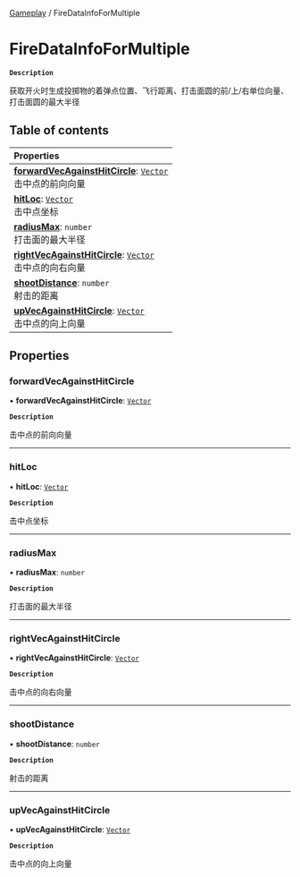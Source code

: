 [Gameplay](../modules/Gameplay.Gameplay.md) / FireDataInfoForMultiple

# FireDataInfoForMultiple <Badge type="tip" text="Class" />

**`Description`**

获取开火时生成投掷物的着弹点位置、飞行距离、打击面圆的前/上/右单位向量、打击面圆的最大半径

## Table of contents

| Properties                                                                                                                                                       |
| :--------------------------------------------------------------------------------------------------------------------------------------------------------------- |
| **[forwardVecAgainstHitCircle](Gameplay.Gameplay.FireDataInfoForMultiple.md#forwardvecagainsthitcircle)**: [`Vector`](Type.Type.Vector.md) <br> 击中点的前向向量 |
| **[hitLoc](Gameplay.Gameplay.FireDataInfoForMultiple.md#hitloc)**: [`Vector`](Type.Type.Vector.md) <br> 击中点坐标                                               |
| **[radiusMax](Gameplay.Gameplay.FireDataInfoForMultiple.md#radiusmax)**: `number` <br> 打击面的最大半径                                                          |
| **[rightVecAgainstHitCircle](Gameplay.Gameplay.FireDataInfoForMultiple.md#rightvecagainsthitcircle)**: [`Vector`](Type.Type.Vector.md) <br> 击中点的向右向量     |
| **[shootDistance](Gameplay.Gameplay.FireDataInfoForMultiple.md#shootdistance)**: `number` <br> 射击的距离                                                        |
| **[upVecAgainstHitCircle](Gameplay.Gameplay.FireDataInfoForMultiple.md#upvecagainsthitcircle)**: [`Vector`](Type.Type.Vector.md) <br> 击中点的向上向量           |

## Properties

### forwardVecAgainstHitCircle

• **forwardVecAgainstHitCircle**: [`Vector`](Type.Type.Vector.md)

**`Description`**

击中点的前向向量

---

### hitLoc

• **hitLoc**: [`Vector`](Type.Type.Vector.md)

**`Description`**

击中点坐标

---

### radiusMax

• **radiusMax**: `number`

**`Description`**

打击面的最大半径

---

### rightVecAgainstHitCircle

• **rightVecAgainstHitCircle**: [`Vector`](Type.Type.Vector.md)

**`Description`**

击中点的向右向量

---

### shootDistance

• **shootDistance**: `number`

**`Description`**

射击的距离

---

### upVecAgainstHitCircle

• **upVecAgainstHitCircle**: [`Vector`](Type.Type.Vector.md)

**`Description`**

击中点的向上向量
